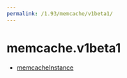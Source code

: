 ```yaml
---
permalink: /1.93/memcache/v1beta1/
---
```


# memcache.v1beta1



* [memcacheInstance](memcacheInstance.md)